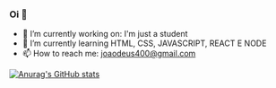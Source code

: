 ### Oi 👋

- 🔭 I’m currently working on: I'm just a student
- 🌱 I’m currently learning HTML, CSS, JAVASCRIPT, REACT E NODE
- 📫 How to reach me: joaodeus400@gmail.com

[![Anurag's GitHub stats](https://github-readme-stats.vercel.app/api?username=Joaoof)](https://github.com/Joaoof/github-readme-stats)

